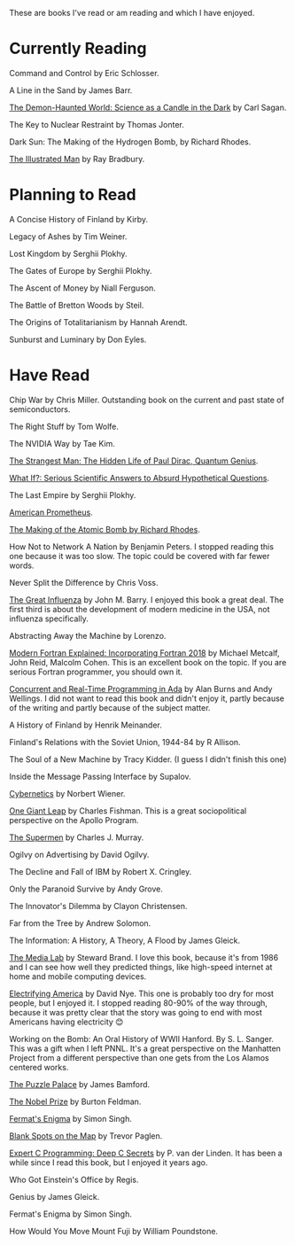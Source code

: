 These are books I've read or am reading and which I have enjoyed.

# Currently Reading

Command and Control by Eric Schlosser.

A Line in the Sand by James Barr.

[The Demon-Haunted World: Science as a Candle in the Dark](https://en.m.wikipedia.org/wiki/The_Demon-Haunted_World) by Carl Sagan.

The Key to Nuclear Restraint by Thomas Jonter.

Dark Sun: The Making of the Hydrogen Bomb, by Richard Rhodes.

[The Illustrated Man](https://en.wikipedia.org/wiki/The_Illustrated_Man) by Ray Bradbury.

# Planning to Read

A Concise History of Finland by Kirby.

Legacy of Ashes by Tim Weiner.

Lost Kingdom by Serghii Plokhy.

The Gates of Europe by Serghii Plokhy.

The Ascent of Money by Niall Ferguson.

The Battle of Bretton Woods by Steil.

The Origins of Totalitarianism by Hannah Arendt.

Sunburst and Luminary by Don Eyles.

# Have Read

Chip War by Chris Miller.  Outstanding book on the current and past state of semiconductors.

The Right Stuff by Tom Wolfe.

The NVIDIA Way by Tae Kim.

[The Strangest Man: The Hidden Life of Paul Dirac, Quantum Genius](https://en.wikipedia.org/wiki/The_Strangest_Man).

[What If?: Serious Scientific Answers to Absurd Hypothetical Questions](https://en.wikipedia.org/wiki/What_If%3F_(book)).

The Last Empire by Serghii Plokhy.

[American Prometheus](https://en.wikipedia.org/wiki/American_Prometheus).

[The Making of the Atomic Bomb by Richard Rhodes](https://en.wikipedia.org/wiki/The_Making_of_the_Atomic_Bomb).

How Not to Network A Nation by Benjamin Peters.
I stopped reading this one because it was too slow.  The topic could be covered with far fewer words.

Never Split the Difference by Chris Voss.

[The Great Influenza](https://www.penguinrandomhouse.com/books/288950/the-great-influenza-by-john-m-barry/) by John M. Barry.
I enjoyed this book a great deal.  The first third is about the development of modern medicine in the USA, not influenza specifically.

Abstracting Away the Machine by Lorenzo.

[Modern Fortran Explained: Incorporating Fortran 2018](https://academic.oup.com/book/26799) by Michael Metcalf, John Reid, Malcolm Cohen.
This is an excellent book on the topic.  If you are serious Fortran programmer, you should own it.

[Concurrent and Real-Time Programming in Ada](https://doi.org/10.1017/CBO9780511611230)  by Alan Burns and Andy Wellings.
I did not want to read this book and didn't enjoy it, partly because of the writing and partly because of the subject matter.

A History of Finland by Henrik Meinander.

Finland's Relations with the Soviet Union, 1944-84 by R Allison.

The Soul of a New Machine by Tracy Kidder.  (I guess I didn't finish this one)

Inside the Message Passing Interface by Supalov.

[Cybernetics](https://en.wikipedia.org/wiki/Cybernetics:_Or_Control_and_Communication_in_the_Animal_and_the_Machine) by Norbert Wiener.

[One Giant Leap](https://www.simonandschuster.com/books/One-Giant-Leap/Charles-Fishman/9781501106309) by Charles Fishman.
This is a great sociopolitical perspective on the Apollo Program.

[The Supermen](https://www.wiley.com/en-ie/The+Supermen:+The+Story+of+Seymour+Cray+and+the+Technical+Wizards+Behind+the+Supercomputer-p-9780471048855) by Charles J. Murray.

Ogilvy on Advertising by David Ogilvy.

The Decline and Fall of IBM by Robert X. Cringley.

Only the Paranoid Survive by Andy Grove.

The Innovator's Dilemma by Clayon Christensen.

Far from the Tree by Andrew Solomon.

The Information: A History, A Theory, A Flood by James Gleick.

[The Media Lab](https://www.media.mit.edu/publications/the-media-lab-inventing-the-future-book/) by Steward Brand.
I love this book, because it's from 1986 and I can see how well they predicted things, 
like high-speed internet at home and mobile computing devices.

[Electrifying America](https://mitpress.mit.edu/9780262140485/) by David Nye.
This one is probably too dry for most people, but I enjoyed it.
I stopped reading 80-90% of the way through, because it was pretty clear that the story was 
going to end with most Americans having electricity 😊

Working on the Bomb: An Oral History of WWII Hanford. By S. L. Sanger.
This was a gift when I left PNNL.  It's a great perspective on the Manhatten Project from a different perspective
than one gets from the Los Alamos centered works.

[The Puzzle Palace](https://en.wikipedia.org/wiki/The_Puzzle_Palace) by James Bamford.

[The Nobel Prize](https://www.simonandschuster.com/books/The-Nobel-Prize/Burton-Feldman/9781611457247) by Burton Feldman.

[Fermat's Enigma](https://en.wikipedia.org/wiki/Fermat%27s_Last_Theorem_(book)) by Simon Singh.

[Blank Spots on the Map](https://www.penguinrandomhouse.com/books/302310/blank-spots-on-the-map-by-trevor-paglen/) by Trevor Paglen.

[Expert C Programming: Deep C Secrets](https://www.oreilly.com/library/view/expert-c-programming/0131774298/) by P. van der Linden.
It has been a while since I read this book, but I enjoyed it years ago.

Who Got Einstein's Office by Regis.

Genius by James Gleick.

Fermat's Enigma by Simon Singh.

How Would You Move Mount Fuji by William Poundstone.
